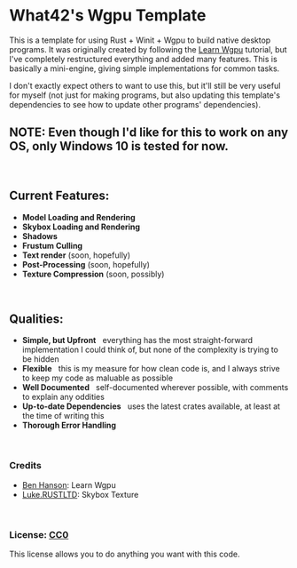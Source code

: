 # What42's Wgpu Template

This is a template for using Rust + Winit + Wgpu to build native desktop programs. It was originally created by following the [Learn Wgpu](https://sotrh.github.io/learn-wgpu/) tutorial, but I've completely restructured everything and added many features. This is basically a mini-engine, giving simple implementations for common tasks.

I don't exactly expect others to want to use this, but it'll still be very useful for myself (not just for making programs, but also updating this template's dependencies to see how to update other programs' dependencies).

## NOTE: Even though I'd like for this to work on any OS, only Windows 10 is tested for now.

<br>

## Current Features:

- **Model Loading and Rendering**
- **Skybox Loading and Rendering**
- **Shadows**
- **Frustum Culling**
- **Text render** (soon, hopefully)
- **Post-Processing** (soon, hopefully)
- **Texture Compression** (soon, possibly)

<br>

## Qualities:

- **Simple, but Upfront** &nbsp; everything has the most straight-forward implementation I could think of, but none of the complexity is trying to be hidden
- **Flexible** &nbsp; this is my measure for how clean code is, and I always strive to keep my code as maluable as possible
- **Well Documented** &nbsp; self-documented wherever possible, with comments to explain any oddities
- **Up-to-date Dependencies** &nbsp; uses the latest crates available, at least at the time of writing this
- **Thorough Error Handling**

<br>

### Credits

- [Ben Hanson](https://github.com/sotrh): Learn Wgpu
- [Luke.RUSTLTD](https://opengameart.org/users/lukerustltd): Skybox Texture

<br>

### License: [CC0](LICENSE)

This license allows you to do anything you want with this code.
